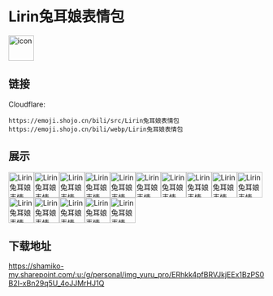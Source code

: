 # Lirin兔耳娘表情包
<img src="https://emoji.shojo.cn/bili/src/Lirin兔耳娘表情包/icon.png" width="50" height="50" alt="icon">

## 链接
Cloudflare:
```
https://emoji.shojo.cn/bili/src/Lirin兔耳娘表情包
https://emoji.shojo.cn/bili/webp/Lirin兔耳娘表情包
```
## 展示
<img src="https://emoji.shojo.cn/bili/src/Lirin兔耳娘表情包/Lirin兔耳娘表情包-暗中观察.png" width="50" height="50" alt="Lirin兔耳娘表情包-暗中观察"><img src="https://emoji.shojo.cn/bili/src/Lirin兔耳娘表情包/Lirin兔耳娘表情包-我同意.png" width="50" height="50" alt="Lirin兔耳娘表情包-我同意"><img src="https://emoji.shojo.cn/bili/src/Lirin兔耳娘表情包/Lirin兔耳娘表情包-惊呆了.png" width="50" height="50" alt="Lirin兔耳娘表情包-惊呆了"><img src="https://emoji.shojo.cn/bili/src/Lirin兔耳娘表情包/Lirin兔耳娘表情包-裂开.png" width="50" height="50" alt="Lirin兔耳娘表情包-裂开"><img src="https://emoji.shojo.cn/bili/src/Lirin兔耳娘表情包/Lirin兔耳娘表情包-喜欢.png" width="50" height="50" alt="Lirin兔耳娘表情包-喜欢"><img src="https://emoji.shojo.cn/bili/src/Lirin兔耳娘表情包/Lirin兔耳娘表情包-好期待.png" width="50" height="50" alt="Lirin兔耳娘表情包-好期待"><img src="https://emoji.shojo.cn/bili/src/Lirin兔耳娘表情包/Lirin兔耳娘表情包-摸摸头.png" width="50" height="50" alt="Lirin兔耳娘表情包-摸摸头"><img src="https://emoji.shojo.cn/bili/src/Lirin兔耳娘表情包/Lirin兔耳娘表情包-没事儿吧.png" width="50" height="50" alt="Lirin兔耳娘表情包-没事儿吧"><img src="https://emoji.shojo.cn/bili/src/Lirin兔耳娘表情包/Lirin兔耳娘表情包-乖啊.png" width="50" height="50" alt="Lirin兔耳娘表情包-乖啊"><img src="https://emoji.shojo.cn/bili/src/Lirin兔耳娘表情包/Lirin兔耳娘表情包-我怒了.png" width="50" height="50" alt="Lirin兔耳娘表情包-我怒了"><img src="https://emoji.shojo.cn/bili/src/Lirin兔耳娘表情包/Lirin兔耳娘表情包-诶嘿嘿.png" width="50" height="50" alt="Lirin兔耳娘表情包-诶嘿嘿"><img src="https://emoji.shojo.cn/bili/src/Lirin兔耳娘表情包/Lirin兔耳娘表情包-心动.png" width="50" height="50" alt="Lirin兔耳娘表情包-心动"><img src="https://emoji.shojo.cn/bili/src/Lirin兔耳娘表情包/Lirin兔耳娘表情包-哼.png" width="50" height="50" alt="Lirin兔耳娘表情包-哼"><img src="https://emoji.shojo.cn/bili/src/Lirin兔耳娘表情包/Lirin兔耳娘表情包-来喽.png" width="50" height="50" alt="Lirin兔耳娘表情包-来喽"><img src="https://emoji.shojo.cn/bili/src/Lirin兔耳娘表情包/Lirin兔耳娘表情包-来我怀里.png" width="50" height="50" alt="Lirin兔耳娘表情包-来我怀里">

## 下载地址

https://shamiko-my.sharepoint.com/:u:/g/personal/img_yuru_pro/ERhkk4pfBRVJkjEEx1BzPS0B2I-xBn29q5U_4oJJMrHJ1Q